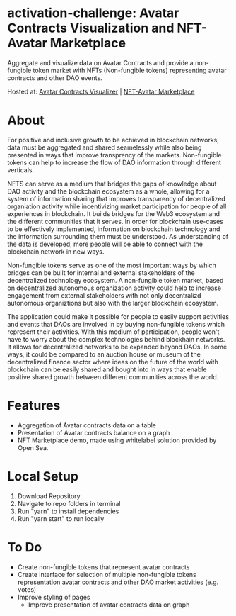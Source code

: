 # activation-challenge: Avatar Contracts Visualization and NFT-Avatar Marketplace

Aggregate and visualize data on Avatar Contracts and provide a non-fungible token market with NFTs (Non-fungible tokens) representing avatar contracts and other DAO events.

Hosted at: [Avatar Contracts Visualizer](https://musing-easley-b76b91.netlify.app/)  | [NFT-Avatar Marketplace](https://eager-lovelace-5886ee.netlify.app/) 

# About 
For positive and inclusive growth to be achieved in blockchain networks, data must be aggregated and shared seamelessly while also being presented in ways that improve transprency of the markets.  Non-fungible tokens can help to increase the flow of DAO information through different verticals. 

NFTS can serve as a medium that bridges the gaps of knowledge about DAO activity and the blockchain ecosystem as a whole, allowing for a system of information sharing that improves transparency of decentralized organiation activity while incentivizing market participation for people of all experiences in blockchain. It builds bridges for the Web3 ecosystem and the different communities that it serves. In order for blockchain use-cases to be effectively implemented, information on blockchain technology and the information surrounding them must be understood. As understanding of the data is developed, more people will be able to connect with the blockchain network in new ways.

Non-fungible tokens serve as one of the most important ways by which bridges can be built for internal and external stakeholders of the decentralized technology ecosystem. A non-fungible token market, based on decentralized autonomous organization activity could help to increase engagement from external stakeholders with not only decentralizd autonomous organiztions but also with the larger blockchain ecosystem. 

The application could make it possible for people to easily support activities and events that DAOs are involved in by buying non-fungible tokens which represent their activities. With this medium of participation, people won't have to worry about the complex technologies behind blockhain networks. It allows for decentralized networks to be expanded beyond DAOs. In some ways, it could be compared to an auction house or museum of the decentralized finance sector where ideas on the future of the world with blockchain can be easily shared and bought into in ways that enable positive shared growth between different communities across the world.

# Features

- Aggregation of Avatar contracts data on a table
- Presentation of Avatar contracts balance on a graph
- NFT Marketplace demo, made using whitelabel solution provided by Open Sea. 


# Local Setup

1. Download Repository
2. Navigate to repo folders in terminal
3. Run "yarn" to install dependencies
4. Run "yarn start" to run locally

# To Do

- Create non-fungible tokens that represent avatar contracts
- Create interface for selection of multiple non-fungible tokens representation avatar contracts and other DAO market activities (e.g. votes)
- Improve styling of pages
  - Improve presentation of avatar contracts data on graph 
